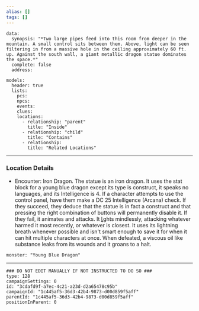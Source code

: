 ```yaml
---
alias: []
tags: []
---
```

```RpgManagerData
data: 
  synopsis: "*Two large pipes feed into this room from deeper in the mountain. A small control sits between them. Above, light can be seen filtering in from a massive hole in the ceiling approximately 60 ft. up. Against the south wall, a giant metallic dragon statue dominates the space.*"
  complete: false
  address: 
```
```RpgManager
models: 
  header: true
  lists: 
    pcs: 
    npcs: 
    events: 
    clues: 
    locations: 
      - relationship: "parent"
        title: "Inside"
      - relationship: "child"
        title: "Contains"
      - relationship: 
        title: "Related Locations"
```
---
### Location Details
 - Encounter: Iron Dragon. The statue is an iron dragon. It uses the stat block for a young blue dragon except its type is construct, it speaks no languages, and its Intelligence is 4. If a character attempts to use the control panel, have them make a DC 25 Intelligence (Arcana) check. If they succeed, they deduce that the statue is in fact a construct and that pressing the right combination of buttons will permanently disable it. If they fail, it animates and attacks. It ȴghts mindlessly, attacking whatever harmed it most recently, or whatever is closest. It uses its lightning breath whenever possible and isn't smart enough to save it for when it can hit multiple characters at once. When defeated, a viscous oil like substance leaks from its wounds and it groans to a halt.

```statblock
monster: "Young Blue Dragon"
```

---
```RpgManagerID
### DO NOT EDIT MANUALLY IF NOT INSTRUCTED TO DO SO ###
type: 128
campaignSettings: 0
id: "3cdafd9f-a7ec-4c21-a23d-d2a65478c95b"
campaignId: "1c445af5-36d3-42b4-9873-d00d859f5aff"
parentId: "1c445af5-36d3-42b4-9873-d00d859f5aff"
positionInParent: 0
```
